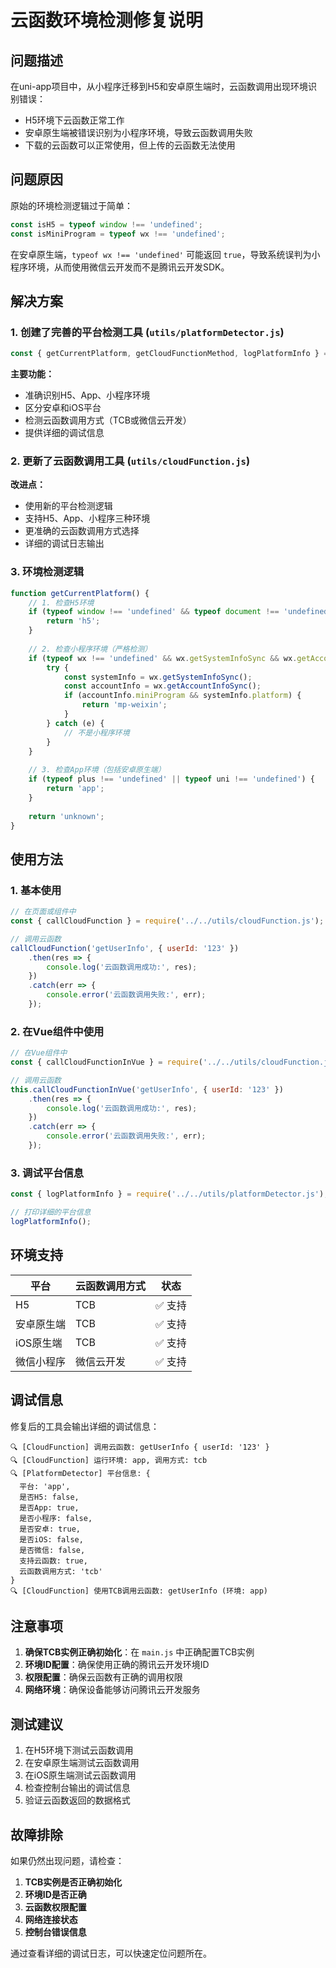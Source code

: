 # 云函数环境检测修复说明

## 问题描述

在uni-app项目中，从小程序迁移到H5和安卓原生端时，云函数调用出现环境识别错误：
- H5环境下云函数正常工作
- 安卓原生端被错误识别为小程序环境，导致云函数调用失败
- 下载的云函数可以正常使用，但上传的云函数无法使用

## 问题原因

原始的环境检测逻辑过于简单：
```javascript
const isH5 = typeof window !== 'undefined';
const isMiniProgram = typeof wx !== 'undefined';
```

在安卓原生端，`typeof wx !== 'undefined'` 可能返回 `true`，导致系统误判为小程序环境，从而使用微信云开发而不是腾讯云开发SDK。

## 解决方案

### 1. 创建了完善的平台检测工具 (`utils/platformDetector.js`)

```javascript
const { getCurrentPlatform, getCloudFunctionMethod, logPlatformInfo } = require('./platformDetector.js');
```

**主要功能：**
- 准确识别H5、App、小程序环境
- 区分安卓和iOS平台
- 检测云函数调用方式（TCB或微信云开发）
- 提供详细的调试信息

### 2. 更新了云函数调用工具 (`utils/cloudFunction.js`)

**改进点：**
- 使用新的平台检测逻辑
- 支持H5、App、小程序三种环境
- 更准确的云函数调用方式选择
- 详细的调试日志输出

### 3. 环境检测逻辑

```javascript
function getCurrentPlatform() {
    // 1. 检查H5环境
    if (typeof window !== 'undefined' && typeof document !== 'undefined') {
        return 'h5';
    }
    
    // 2. 检查小程序环境（严格检测）
    if (typeof wx !== 'undefined' && wx.getSystemInfoSync && wx.getAccountInfoSync) {
        try {
            const systemInfo = wx.getSystemInfoSync();
            const accountInfo = wx.getAccountInfoSync();
            if (accountInfo.miniProgram && systemInfo.platform) {
                return 'mp-weixin';
            }
        } catch (e) {
            // 不是小程序环境
        }
    }
    
    // 3. 检查App环境（包括安卓原生端）
    if (typeof plus !== 'undefined' || typeof uni !== 'undefined') {
        return 'app';
    }
    
    return 'unknown';
}
```

## 使用方法

### 1. 基本使用

```javascript
// 在页面或组件中
const { callCloudFunction } = require('../../utils/cloudFunction.js');

// 调用云函数
callCloudFunction('getUserInfo', { userId: '123' })
    .then(res => {
        console.log('云函数调用成功:', res);
    })
    .catch(err => {
        console.error('云函数调用失败:', err);
    });
```

### 2. 在Vue组件中使用

```javascript
// 在Vue组件中
const { callCloudFunctionInVue } = require('../../utils/cloudFunction.js');

// 调用云函数
this.callCloudFunctionInVue('getUserInfo', { userId: '123' })
    .then(res => {
        console.log('云函数调用成功:', res);
    })
    .catch(err => {
        console.error('云函数调用失败:', err);
    });
```

### 3. 调试平台信息

```javascript
const { logPlatformInfo } = require('../../utils/platformDetector.js');

// 打印详细的平台信息
logPlatformInfo();
```

## 环境支持

| 平台 | 云函数调用方式 | 状态 |
|------|----------------|------|
| H5 | TCB | ✅ 支持 |
| 安卓原生端 | TCB | ✅ 支持 |
| iOS原生端 | TCB | ✅ 支持 |
| 微信小程序 | 微信云开发 | ✅ 支持 |

## 调试信息

修复后的工具会输出详细的调试信息：

```
🔍 [CloudFunction] 调用云函数: getUserInfo { userId: '123' }
🔍 [CloudFunction] 运行环境: app, 调用方式: tcb
🔍 [PlatformDetector] 平台信息: {
  平台: 'app',
  是否H5: false,
  是否App: true,
  是否小程序: false,
  是否安卓: true,
  是否iOS: false,
  是否微信: false,
  支持云函数: true,
  云函数调用方式: 'tcb'
}
🔍 [CloudFunction] 使用TCB调用云函数: getUserInfo (环境: app)
```

## 注意事项

1. **确保TCB实例正确初始化**：在 `main.js` 中正确配置TCB实例
2. **环境ID配置**：确保使用正确的腾讯云开发环境ID
3. **权限配置**：确保云函数有正确的调用权限
4. **网络环境**：确保设备能够访问腾讯云开发服务

## 测试建议

1. 在H5环境下测试云函数调用
2. 在安卓原生端测试云函数调用
3. 在iOS原生端测试云函数调用
4. 检查控制台输出的调试信息
5. 验证云函数返回的数据格式

## 故障排除

如果仍然出现问题，请检查：

1. **TCB实例是否正确初始化**
2. **环境ID是否正确**
3. **云函数权限配置**
4. **网络连接状态**
5. **控制台错误信息**

通过查看详细的调试日志，可以快速定位问题所在。
